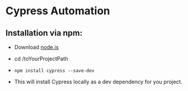 # Cypress Automation

## Installation via npm:

* Download [node.js](http://nodejs.org/en/download/)

* cd /toYourProjectPath
* `npm install cypress --save-dev`
 * This will install Cypress locally as a dev dependency for you project.
